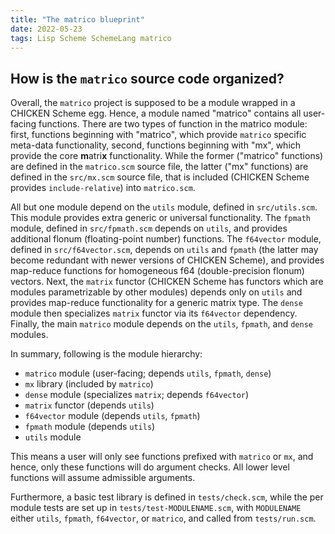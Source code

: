 ```yaml
---
title: "The matrico blueprint"
date: 2022-05-23
tags: Lisp Scheme SchemeLang matrico
---
```


## How is the `matrico` source code organized?

Overall, the `matrico` project is supposed to be a module wrapped in a CHICKEN Scheme egg.
Hence, a module named "matrico" contains all user-facing functions.
There are two types of function in the matrico module:
first, functions beginning with "matrico", which provide `matrico` specific meta-data functionality,
second, functions beginning with "mx", which provide the core **m**atri**x** functionality.
While the former ("matrico" functions) are defined in the `matrico.scm` source file,
the latter ("mx" functions) are defined in the `src/mx.scm` source file, that is included (CHICKEN Scheme provides `include-relative`) into `matrico.scm`.

All but one module depend on the `utils` module, defined in `src/utils.scm`.
This module provides extra generic or universal functionality.
The `fpmath` module, defined in `src/fpmath.scm` depends on `utils`,
and provides additional flonum (floating-point number) functions.
The `f64vector` module, defined in `src/f64vector.scm`, depends on `utils` and
`fpmath` (the latter may become redundant with newer versions of CHICKEN Scheme),
and provides map-reduce functions for homogeneous f64 (double-precision flonum) vectors.
Next, the `matrix` functor (CHICKEN Scheme has functors which are modules parametrizable by other modules)
depends only on `utils` and provides map-reduce functionality for a generic matrix type.
The `dense` module then specializes `matrix` functor via its `f64vector` dependency.
Finally, the main `matrico` module depends on the `utils`, `fpmath`, and `dense` modules.  

In summary, following is the module hierarchy:
* `matrico` module (user-facing; depends `utils`, `fpmath`, `dense`)
* `mx` library (included by `matrico`)
* `dense` module (specializes `matrix`; depends `f64vector`)
* `matrix` functor (depends `utils`)
* `f64vector` module (depends `utils`, `fpmath`)
* `fpmath` module (depends `utils`)
* `utils` module

This means a user will only see functions prefixed with `matrico` or `mx`, and
hence, only these functions will do argument checks. All lower level functions
will assume admissible arguments.

Furthermore, a basic test library is defined in `tests/check.scm`,
while the per module tests are set up in `tests/test-MODULENAME.scm`,
with `MODULENAME` either `utils`, `fpmath`, `f64vector`, or `matrico`,
and called from `tests/run.scm`. 


